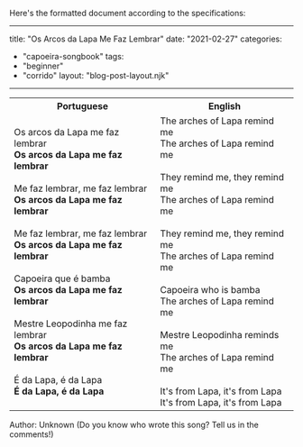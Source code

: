 Here's the formatted document according to the specifications:

---
title: "Os Arcos da Lapa Me Faz Lembrar"
date: "2021-02-27"
categories: 
  - "capoeira-songbook"
tags: 
  - "beginner"
  - "corrido"
layout: "blog-post-layout.njk"
---

<table class="capoeira-table">
    <tr class="header-row">
        <th>Portuguese</th>
        <th>English</th>
    </tr>
    <tr>
        <td>Os arcos da Lapa me faz lembrar<br>
<strong>Os arcos da Lapa me faz lembrar</strong><br>
<br>
Me faz lembrar, me faz lembrar<br>
<strong>Os arcos da Lapa me faz lembrar</strong><br>
<br>
Me faz lembrar, me faz lembrar<br>
<strong>Os arcos da Lapa me faz lembrar</strong><br>
<br>
Capoeira que é bamba<br>
<strong>Os arcos da Lapa me faz lembrar</strong><br>
<br>
Mestre Leopodinha me faz lembrar<br>
<strong>Os arcos da Lapa me faz lembrar</strong><br>
<br>
É da Lapa, é da Lapa<br>
<strong>É da Lapa, é da Lapa</strong></td>
        <td>The arches of Lapa remind me<br>
The arches of Lapa remind me<br>
<br>
They remind me, they remind me<br>
The arches of Lapa remind me<br>
<br>
They remind me, they remind me<br>
The arches of Lapa remind me<br>
<br>
Capoeira who is bamba<br>
The arches of Lapa remind me<br>
<br>
Mestre Leopodinha reminds me<br>
The arches of Lapa remind me<br>
<br>
It's from Lapa, it's from Lapa<br>
It's from Lapa, it's from Lapa</td>
    </tr>
</table>

<figcaption>

Author: Unknown (Do you know who wrote this song? Tell us in the comments!)

</figcaption>